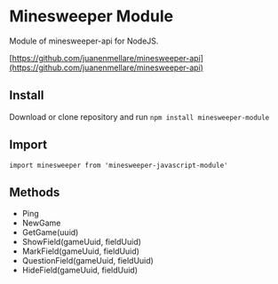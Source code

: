 # Minesweeper Module
Module of minesweeper-api for NodeJS.

[https://github.com/juanenmellare/minesweeper-api](https://github.com/juanenmellare/minesweeper-api)


## Install
Download or clone repository and run `npm install minesweeper-module`

## Import 
```node
import minesweeper from 'minesweeper-javascript-module'
```

## Methods
- Ping
- NewGame
- GetGame(uuid)
- ShowField(gameUuid, fieldUuid)
- MarkField(gameUuid, fieldUuid)
- QuestionField(gameUuid, fieldUuid)
- HideField(gameUuid, fieldUuid)
